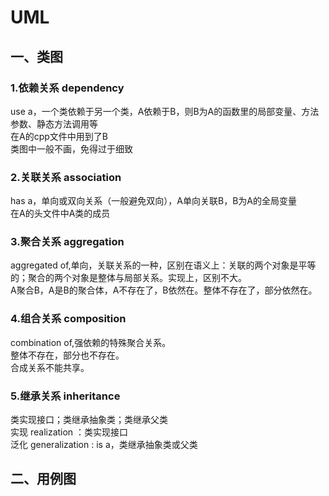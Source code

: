 # UML

## 一、类图
### 1.依赖关系 dependency
use a，一个类依赖于另一个类，A依赖于B，则B为A的函数里的局部变量、方法参数、静态方法调用等  
在A的cpp文件中用到了B  
类图中一般不画，免得过于细致  

### 2.关联关系 association 
has a，单向或双向关系（一般避免双向），A单向关联B，B为A的全局变量  
在A的头文件中A类的成员  

### 3.聚合关系 aggregation 
aggregated of,单向，关联关系的一种，区别在语义上：关联的两个对象是平等的；聚合的两个对象是整体与局部关系。实现上，区别不大。  
A聚合B，A是B的聚合体，A不存在了，B依然在。整体不存在了，部分依然在。

### 4.组合关系 composition 
combination of,强依赖的特殊聚合关系。  
整体不存在，部分也不存在。  
合成关系不能共享。  

### 5.继承关系 inheritance
类实现接口；类继承抽象类；类继承父类  
实现 realization ：类实现接口  
泛化 generalization : is a，类继承抽象类或父类  

## 二、用例图

